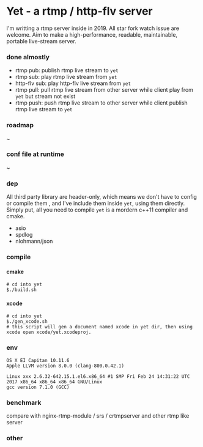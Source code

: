 # Yet - a rtmp / http-flv server

I'm writting a rtmp server inside in 2019. All star fork watch issue are welcome. Aim to make a high-performance, readable, maintainable, portable live-stream server.

### done almostly

* rtmp pub: publish rtmp live stream to `yet`
* rtmp sub: play rtmp live stream from `yet`
* http-flv sub: play http-flv live stream from `yet`
* rtmp pull: pull rtmp live stream from other server while client play from `yet` but stream not exist
* rtmp push: push rtmp live stream to other server while client publish rtmp live stream to `yet`

### roadmap

~

### conf file at runtime

~

### dep

All third party library are header-only, which means we don't have to config or compile them , and I've include them inside `yet`, using them directly.
Simply put, all you need to compile `yet` is a mordern c++11 compiler and cmake.

* asio
* spdlog
* nlohmann/json

### compile

#### cmake

```
# cd into yet
$./build.sh
```

#### xcode

```
# cd into yet
$./gen_xcode.sh
# this script will gen a document named xcode in yet dir, then using xcode open xcode/yet.xcodeproj.
```

### env

```
OS X EI Capitan 10.11.6
Apple LLVM version 8.0.0 (clang-800.0.42.1)

Linux xxx 2.6.32-642.15.1.el6.x86_64 #1 SMP Fri Feb 24 14:31:22 UTC 2017 x86_64 x86_64 x86_64 GNU/Linux
gcc version 7.1.0 (GCC)
```

### benchmark

compare with  nginx-rtmp-module / srs / crtmpserver and other rtmp like server

### other

